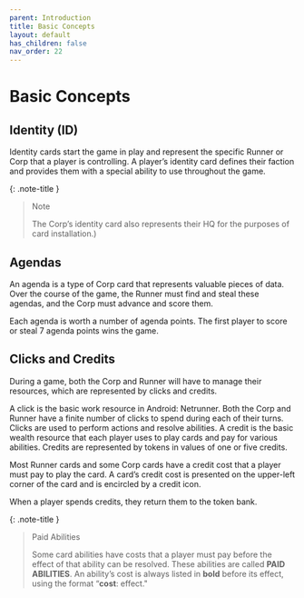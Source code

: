 ```yaml
---
parent: Introduction
title: Basic Concepts
layout: default
has_children: false
nav_order: 22
---
```

# Basic Concepts

## Identity (ID)
Identity cards start the game in play and represent the specific Runner or Corp that a player is controlling. A player’s identity card defines their faction and provides them with a special ability to use throughout the game.

{: .note-title }
> Note
>
> The Corp’s identity card also represents their HQ for the purposes of card installation.)

## Agendas
An agenda is a type of Corp card that represents valuable pieces of data. Over the course of the game, the Runner must find and steal these agendas, and the Corp must advance and score them.

Each agenda is worth a number of agenda points. The first player to score or steal 7 agenda points wins the game.

## Clicks and Credits
During a game, both the Corp and Runner will have to manage their resources, which are represented by clicks and credits.

A click is the basic work resource in Android: Netrunner. Both the Corp and Runner have a finite number of clicks to spend during each of their turns. Clicks are used to perform actions and resolve abilities. A credit is the basic wealth resource that each player uses to
play cards and pay for various abilities. Credits are represented by tokens in values of one or five credits.

Most Runner cards and some Corp cards have a credit cost that a player must pay to play the card. A card’s credit cost is presented on
the upper-left corner of the card and is encircled by a credit icon.

When a player spends credits, they return them to the token bank.

{: .note-title }
> Paid Abilities
>
> Some card abilities have costs that a player must pay before the effect of that ability can be resolved. These abilities are called **PAID ABILITIES**. An ability’s cost is always listed in **bold** before its effect, using the format “**cost**: effect."
